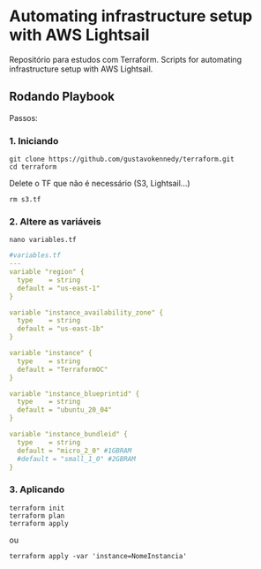 # Automating infrastructure setup with AWS Lightsail
Repositório para estudos com Terraform.
Scripts for automating infrastructure setup with AWS Lightsail.

## Rodando Playbook

Passos:

### 1. Iniciando
```shell
git clone https://github.com/gustavokennedy/terraform.git
cd terraform
```

Delete o TF que não é necessário (S3, Lightsail...)
```shell
rm s3.tf
```

### 2. Altere as variáveis

```shell
nano variables.tf
```

```yml
#variables.tf
---
variable "region" {
  type    = string
  default = "us-east-1"
}

variable "instance_availability_zone" {
  type    = string
  default = "us-east-1b"
}

variable "instance" {
  type    = string
  default = "TerraformOC"
}

variable "instance_blueprintid" {
  type    = string
  default = "ubuntu_20_04"
}

variable "instance_bundleid" {
  type    = string
  default = "micro_2_0" #1GBRAM
  #default = "small_1_0" #2GBRAM
}
```

### 3. Aplicando

```shell
terraform init
terraform plan
terraform apply
```
ou
```shell
terraform apply -var 'instance=NomeInstancia'
```
